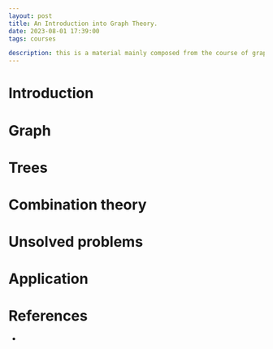 ```yaml
---
layout: post
title: An Introduction into Graph Theory. 
date: 2023-08-01 17:39:00
tags: courses

description: this is a material mainly composed from the course of graph theory at USTC 2023 fall. 
---
```


# Introduction

# Graph

# Trees

# Combination theory

# Unsolved problems

# Application

# References

* []()
